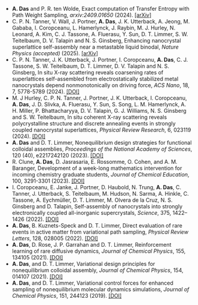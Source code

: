 - <strong>A. Das</strong> and P. R. ten Wolde, Exact computation of Transfer Entropy with Path Weight Sampling, _arxiv:2409.01650_ (2024). [[arXiv]](https://arxiv.org/abs/2409.01650)
- C. P. N. Tanner, V. Wall, J. Portner, <strong>A. Das</strong>, J. K. Utterback, A. Jeong, M. Gababa, I. Coropceanu, L. Hamerlynck, J. Raybin, M. J. Hurley, N. Leonard, A. Kim, C. J. Tassone, A. Fluerasu, Y. Sun, D. T. Limmer, S. W. Teitelbaum, D. V. Talapin and N. S. Ginsberg, Enhancing nanocrystal superlattice self-assembly near a metastable liquid binodal, _Nature Physics (accepted)_ (2025). [[arXiv]](https://arxiv.org/abs/2404.16808)
- C. P. N. Tanner, J. K. Utterback, J. Portner, I. Coropceanu, <strong>A. Das</strong>, C. J. Tassone, S. W. Teitelbaum, D. T. Limmer, D. V. Talapin and N. S. Ginsberg, In situ X-ray scattering reveals coarsening rates of superlattices self-assembled from electrostatically stabilized metal nanocrystals depend nonmonotonically on driving force, _ACS Nano_, 18, 7, 5778-5789 (2024). [[DOI]](https://doi.org/10.1021/acsnano.3c12186)
- M. J Hurley, C. P. N. Tanner, J. Portner, J. K. Utterback, I. Coropceanu, <strong>A. Das</strong>, J. D. Slivka, A. Fluerasu, Y. Sun, S. Song, L. M. Hamerlynck, A. H. Miller, P. Bhattacharyya, D. V. Talapin, G. J. Williams, N. S. Ginsberg and S. W. Teitelbaum, In situ coherent X-ray scattering reveals polycrystalline structure and discrete annealing events in strongly coupled nanocrystal superlattices, _Physical Review Research_, 6, 023119 (2024). [[DOI]](https://doi.org/10.1103/PhysRevResearch.6.023119)
- <strong>A. Das</strong> and D. T. Limmer, Nonequilibrium design strategies for functional colloidal assemblies, _Proceedings of the National Academy of Sciences_, 120 (40), e2217242120 (2023). [[DOI]](https://doi.org/10.1073/pnas.2217242120)
- R. Clune, <strong>A. Das</strong>, D. Jasrasaria, E. Rossomme, O. Cohen, and A. M. Baranger, Development of a week-long mathematics intervention for incoming chemistry graduate students, _Journal of Chemical Education_, 100, 3291-3301 (2023). [[DOI]](https://doi.org/10.1021/acs.jchemed.2c00915)
- I. Coropceanu, E. Janke, J. Portner, D. Haubold, N. Trung, <strong>A. Das</strong>, C. Tanner, J. Utterback, S. Teitelbaum, M. Hudson, N. Sarma, A. Hinkle, C. Tassone, A. Eychmüller, D. T. Limmer, M. Olvera de la Cruz, N. S. Ginsberg and D. Talapin, Self-assembly of nanocrystals into strongly electronically coupled all-inorganic supercrystals, _Science_, 375, 1422–1426 (2022). [[DOI]](https://doi.org/10.1126/science.abm6753)
- <strong>A. Das</strong>, B. Kuznets-Speck and D. T. Limmer, Direct evaluation of rare events in active matter from variational path sampling, _Physical Review Letters_, 128, 028005 (2022). [[DOI]](https://doi.org/10.1103/PhysRevLett.128.028005)
- <strong>A. Das</strong>, D. Rose, J. P. Garrahan and D. T. Limmer, Reinforcement learning of rare diffusive dynamics, _Journal of Chemical Physics_, 155, 134105 (2021). [[DOI]](https://doi.org/10.1063/5.0057323)
- <strong>A. Das</strong>, and D. T. Limmer, Variational design principles for nonequilibrium colloidal assembly, _Journal of Chemical Physics_, 154, 014107 (2021). [[DOI]](https://doi.org/10.1063/5.0038652)
- <strong>A. Das</strong>, and D. T. Limmer, Variational control forces for enhanced sampling of nonequilibrium molecular dynamics simulations, _Journal of Chemical Physics_, 151, 244123 (2019). [[DOI]](https://doi.org/10.1063/1.5128956)
